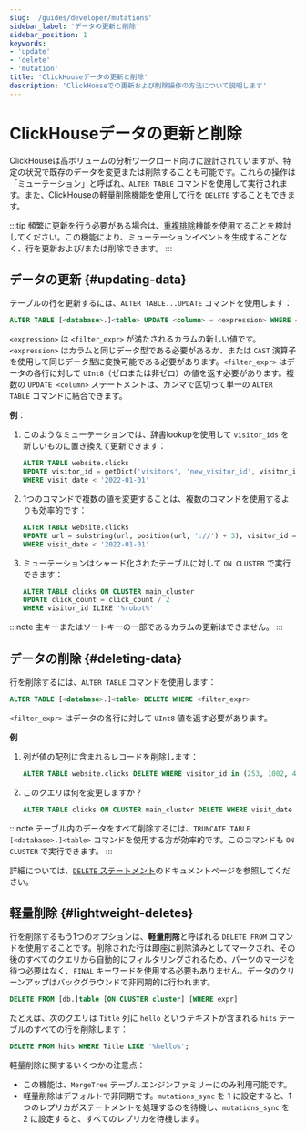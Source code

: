 ```yaml
---
slug: '/guides/developer/mutations'
sidebar_label: 'データの更新と削除'
sidebar_position: 1
keywords:
- 'update'
- 'delete'
- 'mutation'
title: 'ClickHouseデータの更新と削除'
description: 'ClickHouseでの更新および削除操作の方法について説明します'
---
```





# ClickHouseデータの更新と削除

ClickHouseは高ボリュームの分析ワークロード向けに設計されていますが、特定の状況で既存のデータを変更または削除することも可能です。これらの操作は「ミューテーション」と呼ばれ、`ALTER TABLE` コマンドを使用して実行されます。また、ClickHouseの軽量削除機能を使用して行を `DELETE` することもできます。

:::tip
頻繁に更新を行う必要がある場合は、[重複排除](../developer/deduplication.md)機能を使用することを検討してください。この機能により、ミューテーションイベントを生成することなく、行を更新および/または削除できます。
:::

## データの更新 {#updating-data}

テーブルの行を更新するには、`ALTER TABLE...UPDATE` コマンドを使用します：

```sql
ALTER TABLE [<database>.]<table> UPDATE <column> = <expression> WHERE <filter_expr>
```

`<expression>` は `<filter_expr>` が満たされるカラムの新しい値です。`<expression>` はカラムと同じデータ型である必要があるか、または `CAST` 演算子を使用して同じデータ型に変換可能である必要があります。`<filter_expr>` はデータの各行に対して `UInt8`（ゼロまたは非ゼロ）の値を返す必要があります。複数の `UPDATE <column>` ステートメントは、カンマで区切って単一の `ALTER TABLE` コマンドに結合できます。

**例**：

1. このようなミューテーションでは、辞書lookupを使用して `visitor_ids` を新しいものに置き換えて更新できます：

     ```sql
     ALTER TABLE website.clicks
     UPDATE visitor_id = getDict('visitors', 'new_visitor_id', visitor_id)
     WHERE visit_date < '2022-01-01'
     ```

2. 1つのコマンドで複数の値を変更することは、複数のコマンドを使用するよりも効率的です：

     ```sql
     ALTER TABLE website.clicks
     UPDATE url = substring(url, position(url, '://') + 3), visitor_id = new_visit_id
     WHERE visit_date < '2022-01-01'
     ```

3. ミューテーションはシャード化されたテーブルに対して `ON CLUSTER` で実行できます：

     ```sql
     ALTER TABLE clicks ON CLUSTER main_cluster
     UPDATE click_count = click_count / 2
     WHERE visitor_id ILIKE '%robot%'
     ```

:::note
主キーまたはソートキーの一部であるカラムの更新はできません。
:::

## データの削除 {#deleting-data}

行を削除するには、`ALTER TABLE` コマンドを使用します：

```sql
ALTER TABLE [<database>.]<table> DELETE WHERE <filter_expr>
```

`<filter_expr>` はデータの各行に対して `UInt8` 値を返す必要があります。

**例**

1. 列が値の配列に含まれるレコードを削除します：
    ```sql
    ALTER TABLE website.clicks DELETE WHERE visitor_id in (253, 1002, 4277)
    ```

2. このクエリは何を変更しますか？
    ```sql
    ALTER TABLE clicks ON CLUSTER main_cluster DELETE WHERE visit_date < '2022-01-02 15:00:00' AND page_id = '573'
    ```

:::note
テーブル内のデータをすべて削除するには、`TRUNCATE TABLE [<database>.]<table>` コマンドを使用する方が効率的です。このコマンドも `ON CLUSTER` で実行できます。
:::

詳細については、[`DELETE` ステートメント](/sql-reference/statements/delete.md)のドキュメントページを参照してください。

## 軽量削除 {#lightweight-deletes}

行を削除するもう1つのオプションは、**軽量削除**と呼ばれる `DELETE FROM` コマンドを使用することです。削除された行は即座に削除済みとしてマークされ、その後のすべてのクエリから自動的にフィルタリングされるため、パーツのマージを待つ必要はなく、`FINAL` キーワードを使用する必要もありません。データのクリーンアップはバックグラウンドで非同期的に行われます。

``` sql
DELETE FROM [db.]table [ON CLUSTER cluster] [WHERE expr]
```

たとえば、次のクエリは `Title` 列に `hello` というテキストが含まれる `hits` テーブルのすべての行を削除します：

```sql
DELETE FROM hits WHERE Title LIKE '%hello%';
```

軽量削除に関するいくつかの注意点：
- この機能は、`MergeTree` テーブルエンジンファミリーにのみ利用可能です。
- 軽量削除はデフォルトで非同期です。`mutations_sync` を 1 に設定すると、1つのレプリカがステートメントを処理するのを待機し、`mutations_sync` を 2 に設定すると、すべてのレプリカを待機します。
